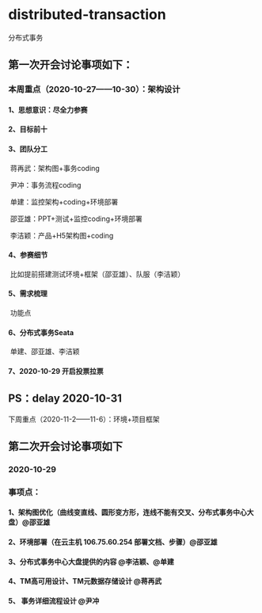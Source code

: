 # distributed-transaction
分布式事务



## 第一次开会讨论事项如下：

### 本周重点（2020-10-27——10-30）：架构设计

#### 1、思想意识：尽全力参赛

#### 2、目标前十
#### 3、团队分工

​		蒋再武：架构图+事务coding

​		尹冲：事务流程coding

​		单建：监控架构+coding+环境部署

​		邵亚雄：PPT+测试+监控coding+环境部署

​		李洁颖：产品+H5架构图+coding

#### 4、参赛细节

​    	比如提前搭建测试环境+框架（邵亚雄）、队服（李洁颖）

#### 5、需求梳理

​		功能点

#### 6、分布式事务Seata

​		单建、邵亚雄、李洁颖

#### 7、2020-10-29 开启投票拉票



## PS：delay 2020-10-31

下周重点（2020-11-2——11-6）：环境+项目框架



##  第二次开会讨论事项如下

### 2020-10-29

### 事项点：

#### 1、架构图优化（曲线变直线、圆形变方形，连线不能有交叉、分布式事务中心大盘）@邵亚雄

#### 2、环境部署（在云主机 106.75.60.254 部署文档、步骤）@邵亚雄

#### 3、分布式事务中心大盘提供的内容 @李洁颖、@单建

#### 4、TM高可用设计、TM元数据存储设计 @蒋再武

#### 5、 事务详细流程设计 @尹冲